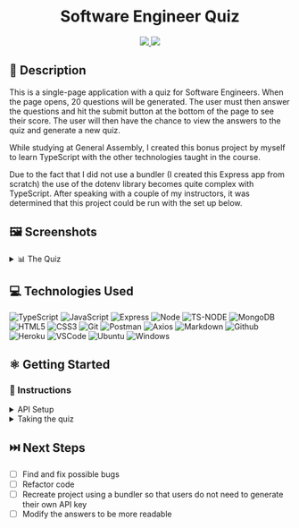 # <h1 align="center">Software Engineer Quiz</h1>

<div align="center">
 <a href="https://www.linkedin.com/in/nicholas-dimartino/" target="_blank">
      <img src="https://img.shields.io/badge/-linkedin.com/in/nicholasdimartino-blue?style=flat&logo=Linkedin&logoColor=white">
 </a> 
 <a href="mailto:nick.l.dimartino@gmail.com" target="_blank">
    <img src="https://img.shields.io/badge/-nick.l.dimartino@gmail.com-c14438?style=flat&logo=Gmail&logoColor=white">
 </a>
</div>

## 📝 Description
This is a single-page application with a quiz for Software Engineers.  When the page opens, 20 questions will be generated.  The user must then answer the questions and hit the submit button at the bottom of the page to see their score.  The user will then have the chance to view the answers to the quiz and generate a new quiz.

While studying at General Assembly, I created this bonus project by myself to learn TypeScript with the other technologies taught in the course.

Due to the fact that I did not use a bundler (I created this Express app from scratch) the use of the dotenv library becomes quite complex with TypeScript.  After speaking with a couple of my instructors, it was determined that this project could be run with the set up below.

## 🖼️ Screenshots

<details>
 <summary> 📊 The Quiz</summary>
 
 | Description | Screenshot |
 |------------ | ------------|
 | <h3 align="center">Top of the Page</h3> | <img src="imgs/quiz-app-front-page.png" width="500">
 | <h3 align="center">Finished Quiz</h3> | <img src="imgs/quiz-app-solutions.png" width="500">
 
</details>

## 💻 Technologies Used
![TypeScript](https://img.shields.io/badge/TypeScript-007ACC?style=for-the-badge&logo=typescript&logoColor=white)
![JavaScript](https://img.shields.io/badge/JavaScript-323330?style=for-the-badge&logo=javascript&logoColor=F7DF1E)
![Express](https://img.shields.io/badge/Express%20js-000000?style=for-the-badge&logo=express&logoColor=white)
![Node](https://img.shields.io/badge/Node%20js-339933?style=for-the-badge&logo=nodedotjs&logoColor=white)
![TS-NODE](https://img.shields.io/badge/ts--node-3178C6?style=for-the-badge&logo=ts-node&logoColor=white)
![MongoDB](https://img.shields.io/badge/MongoDB-4EA94B?style=for-the-badge&logo=mongodb&logoColor=white)
![HTML5](https://img.shields.io/badge/HTML5-E34F26?style=for-the-badge&logo=html5&logoColor=white)
![CSS3](https://img.shields.io/badge/CSS3-1572B6?style=for-the-badge&logo=css3&logoColor=white)
![Git](https://img.shields.io/badge/GIT-E44C30?style=for-the-badge&logo=git&logoColor=white)
![Postman](https://img.shields.io/badge/Postman-FF6C37?style=for-the-badge&logo=Postman&logoColor=white)
![Axios](https://img.shields.io/badge/axios-671ddf?&style=for-the-badge&logo=axios&logoColor=white)
![Markdown](https://img.shields.io/badge/Markdown-000000?style=for-the-badge&logo=markdown&logoColor=white)
![Github](https://img.shields.io/badge/GitHub-100000?style=for-the-badge&logo=github&logoColor=white)
![Heroku](https://img.shields.io/badge/Heroku-430098?style=for-the-badge&logo=heroku&logoColor=white)
![VSCode](https://img.shields.io/badge/VSCode-0078D4?style=for-the-badge&logo=visual%20studio%20code&logoColor=white)
![Ubuntu](https://img.shields.io/badge/Ubuntu-E95420?style=for-the-badge&logo=ubuntu&logoColor=white)
![Windows](https://img.shields.io/badge/Windows-0078D6?style=for-the-badge&logo=windows&logoColor=white)

## ⚛️ Getting Started
### 📲 Instructions
<details>
<summary>API Setup</summary>

1. Navigate to the website https://quizapi.io/ and generate your own API key.
 
2. In the terminal, before running the server, enter the command 'export QUIZ_API_KEY=[YOUR API KEY]'.
 
3. Then, start the server as usual.
</details>
<details>
<summary>Taking the quiz</summary>

1. The API will generate 20 questions.
 
2. Answer each question by clicking one of the boxes.
 
3. Submit the quiz at the end the see your scores and the answers.

4. Select "New Quiz" to take another quiz.
</details>

## ⏭️ Next Steps

- [ ] Find and fix possible bugs
- [ ] Refactor code
- [ ] Recreate project using a bundler so that users do not need to generate their own API key
- [ ] Modify the answers to be more readable